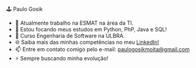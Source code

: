🕹️ Paulo Gosik

- 🔭 Atualmente trabalho na ESMAT na área da TI.
- 🌱 Estou focando meus estudos em Python, PhP, Java e SQL!
- 💬 Curso Engenharia de Software na ULBRA.
- 🌐 Saiba mais das minhas competências no meu [LinkedIn!](https://www.linkedin.com/in/paulogosik/)
- 📫 Entre em contato comigo pelo e-mail: paulogosikmoita@gmail.com
- ⚡ Sempre buscando minha evolução!
